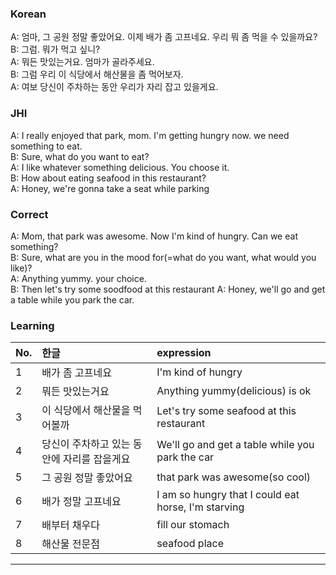 ### Korean

A: 엄마, 그 공원 정말 좋았어요. 이제 배가 좀 고프네요. 우리 뭐 좀 먹을 수 있을까요?     
B: 그럼. 뭐가 먹고 싶니?     
A: 뭐든 맛있는거요. 엄마가 골라주세요.  
B: 그럼 우리 이 식당에서 해산물을 좀 먹어보자.    
A: 여보 당신이 주차하는 동안 우리가 자리 잡고 있을게요.    




### JHI

A: I really enjoyed that park, mom. I'm getting hungry now. we need something to eat.   
B: Sure, what do you want to eat?    
A: I like whatever something delicious. You choose it.  
B: How about eating seafood in this restaurant?  
A: Honey, we're gonna take a seat while parking   

### Correct
A: Mom, that park was awesome. Now I'm kind of hungry. Can we eat something?     
B: Sure, what are you in the mood for(=what do you want, what would you like)?    
A: Anything yummy. your choice.     
B: Then let's try some soodfood at this restaurant 
A: Honey, we'll go and get a table while you park the car.  



### Learning

| No. | 한글 | expression |  
| :--- | :--- | :--- |   
| 1 | 배가 좀 고프네요 | I'm kind of hungry |  
| 2 | 뭐든 맛있는거요 | Anything yummy(delicious) is ok |  
| 3 | 이 식당에서 해산물을 먹어볼까 | Let's try some seafood at this restaurant |  
| 4 | 당신이 주차하고 있는 동안에 자리를 잡을게요  |We'll go and get a table while you park the car |  
| 5 | 그 공원 정말 좋았어요 | that park was awesome(so cool) |  
| 6 | 배가 정말 고프네요| I am so hungry that I could eat horse, I'm starving |  
| 7 | 배부터 채우다 | fill our stomach |   
| 8 | 해산물 전문점 | seafood place |   

 
---
